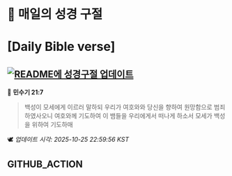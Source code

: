 # 🙏 매일의 성경 구절
# [Daily Bible verse]
## [![README에 성경구절 업데이트](https://github.com/DONGSUKA/first_test/actions/workflows/update-readme-bible.yml/badge.svg)](https://github.com/DONGSUKA/first_test/actions/workflows/update-readme-bible.yml)
<!-- START_BIBLE_VERSE -->
📖 **민수기 21:7**
> 백성이 모세에게 이르러 말하되 우리가 여호와와 당신을 향하여 원망함으로 범죄하였사오니 여호와께 기도하여 이 뱀들을 우리에게서 떠나게 하소서 모세가 백성을 위하여 기도하매

🕊️ _업데이트 시각: 2025-10-25 22:59:56 KST_
  <!-- END_BIBLE_VERSE -->
## GITHUB_ACTION
